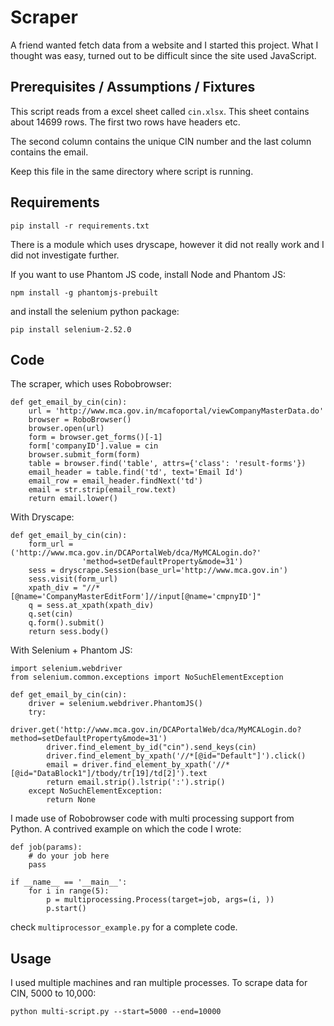 # Scraper

A friend wanted fetch data from a website and I started this project. What I thought was easy, turned out to be difficult since the site used JavaScript.

## Prerequisites / Assumptions / Fixtures

This script reads from a excel sheet called `cin.xlsx`. This sheet contains about 14699 rows. The first two rows have headers etc.

The second column contains the unique CIN number and the last column contains the email.

Keep this file in the same directory where script is running.

## Requirements

    pip install -r requirements.txt

There is a module which uses dryscape, however it did not really work and I did not investigate further.

If you want to use Phantom JS code, install Node and Phantom JS:

    npm install -g phantomjs-prebuilt

and install the selenium python package:

    pip install selenium-2.52.0

## Code

The scraper, which uses Robobrowser:

    def get_email_by_cin(cin):
        url = 'http://www.mca.gov.in/mcafoportal/viewCompanyMasterData.do'
        browser = RoboBrowser()
        browser.open(url)
        form = browser.get_forms()[-1]
        form['companyID'].value = cin
        browser.submit_form(form)
        table = browser.find('table', attrs={'class': 'result-forms'})
        email_header = table.find('td', text='Email Id')
        email_row = email_header.findNext('td')
        email = str.strip(email_row.text)
        return email.lower()

With Dryscape:

    def get_email_by_cin(cin):
        form_url = ('http://www.mca.gov.in/DCAPortalWeb/dca/MyMCALogin.do?'
                    'method=setDefaultProperty&mode=31')
        sess = dryscrape.Session(base_url='http://www.mca.gov.in')
        sess.visit(form_url)
        xpath_div = "//*[@name='CompanyMasterEditForm']//input[@name='cmpnyID']"
        q = sess.at_xpath(xpath_div)
        q.set(cin)
        q.form().submit()
        return sess.body()

With Selenium + Phantom JS:

    import selenium.webdriver
    from selenium.common.exceptions import NoSuchElementException

    def get_email_by_cin(cin):
        driver = selenium.webdriver.PhantomJS()
        try:
            driver.get('http://www.mca.gov.in/DCAPortalWeb/dca/MyMCALogin.do?method=setDefaultProperty&mode=31')
            driver.find_element_by_id("cin").send_keys(cin)
            driver.find_element_by_xpath('//*[@id="Default"]').click()
            email = driver.find_element_by_xpath('//*[@id="DataBlock1"]/tbody/tr[19]/td[2]').text
            return email.strip().lstrip(':').strip()
        except NoSuchElementException:
            return None

I made use of Robobrowser code with multi processing support from Python. A contrived example on which the code I wrote:

    def job(params):
        # do your job here
        pass

    if __name__ == '__main__':
        for i in range(5):
            p = multiprocessing.Process(target=job, args=(i, ))
            p.start()

check `multiprocessor_example.py` for a complete code.

## Usage

I used multiple machines and ran multiple processes. To scrape data for CIN, 5000 to 10,000:

    python multi-script.py --start=5000 --end=10000
